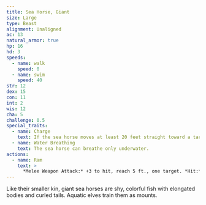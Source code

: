 ```yaml
---
title: Sea Horse, Giant
size: Large
type: Beast
alignment: Unaligned
ac: 13
natural_armor: true
hp: 16
hd: 3
speeds:
  - name: walk
    speed: 0
  - name: swim
    speed: 40
str: 12
dex: 15
con: 11
int: 2
wis: 12
cha: 5
challenge: 0.5
special_traits:
  - name: Charge
    text: If the sea horse moves at least 20 feet straight toward a target and then hits it with a ram attack on the same turn, the target takes an extra 7 (2d6)  bludgeoning damage. It the target is a creature, it must succeed on a DC 11 Strength saving throw or be knocked prone.
  - name: Water Breathing
    text: The sea horse can breathe only underwater.
actions:
  - name: Ram
    text: >
      *Melee Weapon Attack:* +3 to hit, reach 5 ft., one target. *Hit:* 4 (1d6 + 1) bludgeoning damage.
---
```


Like their smaller kin, giant sea horses are shy, colorful fish with elongated bodies and curled tails. Aquatic elves train them as mounts.
